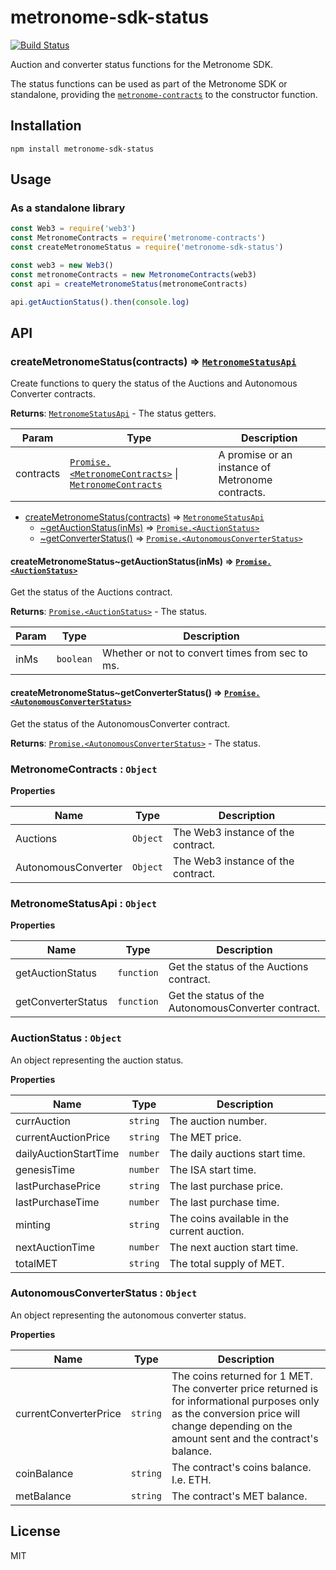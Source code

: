 # metronome-sdk-status

[![Build Status](https://travis-ci.com/autonomoussoftware/metronome-sdk-status.svg?branch=master)](https://travis-ci.com/autonomoussoftware/metronome-sdk-status)

Auction and converter status functions for the Metronome SDK.

The status functions can be used as part of the Metronome SDK or standalone, providing the [`metronome-contracts`](https://github.com/autonomoussoftware/metronome-contracts-js) to the constructor function.

## Installation

```shell
npm install metronome-sdk-status
```

## Usage

### As a standalone library

```js
const Web3 = require('web3')
const MetronomeContracts = require('metronome-contracts')
const createMetronomeStatus = require('metronome-sdk-status')

const web3 = new Web3()
const metronomeContracts = new MetronomeContracts(web3)
const api = createMetronomeStatus(metronomeContracts)

api.getAuctionStatus().then(console.log)
```

## API

<a name="createMetronomeStatus"></a>

### createMetronomeStatus(contracts) ⇒ [<code>MetronomeStatusApi</code>](#MetronomeStatusApi)

Create functions to query the status of the Auctions and Autonomous Converter
contracts.

**Returns**: [<code>MetronomeStatusApi</code>](#MetronomeStatusApi) - The status getters.

| Param     | Type                                                                                                                             | Description                                      |
| --------- | -------------------------------------------------------------------------------------------------------------------------------- | ------------------------------------------------ |
| contracts | [<code>Promise.&lt;MetronomeContracts&gt;</code>](#MetronomeContracts) \| [<code>MetronomeContracts</code>](#MetronomeContracts) | A promise or an instance of Metronome contracts. |

- [createMetronomeStatus(contracts)](#createMetronomeStatus) ⇒ [<code>MetronomeStatusApi</code>](#MetronomeStatusApi)
  - [~getAuctionStatus(inMs)](#createMetronomeStatus..getAuctionStatus) ⇒ [<code>Promise.&lt;AuctionStatus&gt;</code>](#AuctionStatus)
  - [~getConverterStatus()](#createMetronomeStatus..getConverterStatus) ⇒ [<code>Promise.&lt;AutonomousConverterStatus&gt;</code>](#AutonomousConverterStatus)

<a name="createMetronomeStatus..getAuctionStatus"></a>

#### createMetronomeStatus~getAuctionStatus(inMs) ⇒ [<code>Promise.&lt;AuctionStatus&gt;</code>](#AuctionStatus)

Get the status of the Auctions contract.

**Returns**: [<code>Promise.&lt;AuctionStatus&gt;</code>](#AuctionStatus) - The status.

| Param | Type                 | Description                                     |
| ----- | -------------------- | ----------------------------------------------- |
| inMs  | <code>boolean</code> | Whether or not to convert times from sec to ms. |

<a name="createMetronomeStatus..getConverterStatus"></a>

#### createMetronomeStatus~getConverterStatus() ⇒ [<code>Promise.&lt;AutonomousConverterStatus&gt;</code>](#AutonomousConverterStatus)

Get the status of the AutonomousConverter contract.

**Returns**: [<code>Promise.&lt;AutonomousConverterStatus&gt;</code>](#AutonomousConverterStatus) - The status.  
<a name="MetronomeContracts"></a>

### MetronomeContracts : <code>Object</code>

**Properties**

| Name                | Type                | Description                        |
| ------------------- | ------------------- | ---------------------------------- |
| Auctions            | <code>Object</code> | The Web3 instance of the contract. |
| AutonomousConverter | <code>Object</code> | The Web3 instance of the contract. |

<a name="MetronomeStatusApi"></a>

### MetronomeStatusApi : <code>Object</code>

**Properties**

| Name               | Type                  | Description                                         |
| ------------------ | --------------------- | --------------------------------------------------- |
| getAuctionStatus   | <code>function</code> | Get the status of the Auctions contract.            |
| getConverterStatus | <code>function</code> | Get the status of the AutonomousConverter contract. |

<a name="AuctionStatus"></a>

### AuctionStatus : <code>Object</code>

An object representing the auction status.

**Properties**

| Name                  | Type                | Description                                 |
| --------------------- | ------------------- | ------------------------------------------- |
| currAuction           | <code>string</code> | The auction number.                         |
| currentAuctionPrice   | <code>string</code> | The MET price.                              |
| dailyAuctionStartTime | <code>number</code> | The daily auctions start time.              |
| genesisTime           | <code>number</code> | The ISA start time.                         |
| lastPurchasePrice     | <code>string</code> | The last purchase price.                    |
| lastPurchaseTime      | <code>number</code> | The last purchase time.                     |
| minting               | <code>string</code> | The coins available in the current auction. |
| nextAuctionTime       | <code>number</code> | The next auction start time.                |
| totalMET              | <code>string</code> | The total supply of MET.                    |

<a name="AutonomousConverterStatus"></a>

### AutonomousConverterStatus : <code>Object</code>

An object representing the autonomous converter status.

**Properties**

| Name                  | Type                | Description                                                                                                                                                                                |
| --------------------- | ------------------- | ------------------------------------------------------------------------------------------------------------------------------------------------------------------------------------------ |
| currentConverterPrice | <code>string</code> | The coins returned for 1 MET. The converter price returned is for informational purposes only as the conversion price will change depending on the amount sent and the contract's balance. |
| coinBalance           | <code>string</code> | The contract's coins balance. I.e. ETH.                                                                                                                                                    |
| metBalance            | <code>string</code> | The contract's MET balance.                                                                                                                                                                |

## License

MIT
